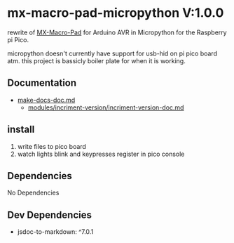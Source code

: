 # mx-macro-pad-micropython V:1.0.0

rewrite of [MX-Macro-Pad](https://github.com/dough10/MX-Macro-Pad) for Arduino AVR in Micropython for the Raspberry pi Pico.

micropython doesn't currently have support for usb-hid on pi pico board atm. this project is bassicly boiler plate for when it is working.

## Documentation

- [make-docs-doc.md](make-docs-doc.md)
  - [modules/incriment-version/incriment-version-doc.md](modules/incriment-version/incriment-version-doc.md)

## install

1. write files to pico board
2. watch lights blink and keypresses register in pico console

## Dependencies

No Dependencies

## Dev Dependencies

- jsdoc-to-markdown: ^7.0.1
